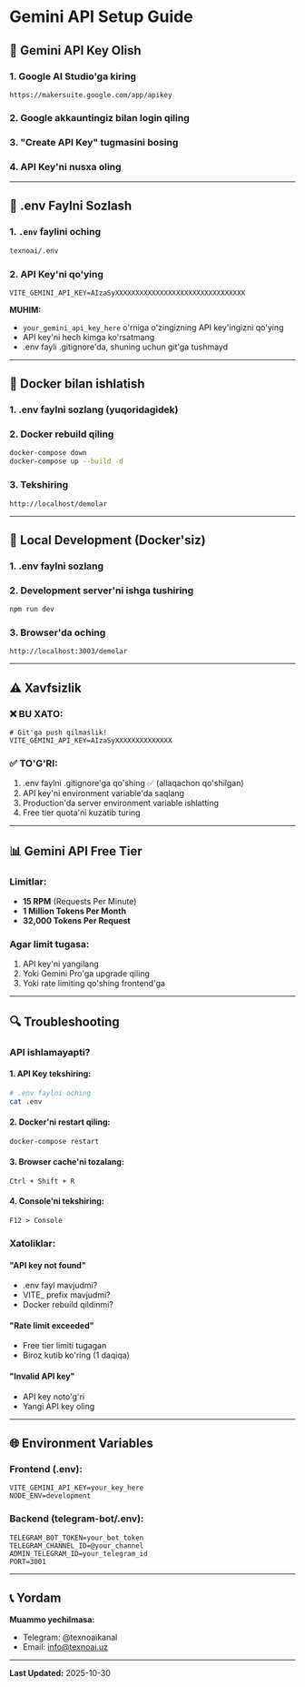 # Gemini API Setup Guide

## 📝 Gemini API Key Olish

### 1. Google AI Studio'ga kiring
```
https://makersuite.google.com/app/apikey
```

### 2. Google akkauntingiz bilan login qiling

### 3. "Create API Key" tugmasini bosing

### 4. API Key'ni nusxa oling

---

## 🔧 .env Faylni Sozlash

### 1. `.env` faylini oching
```bash
texnoai/.env
```

### 2. API Key'ni qo'ying
```env
VITE_GEMINI_API_KEY=AIzaSyXXXXXXXXXXXXXXXXXXXXXXXXXXXXXXXX
```

**MUHIM:** 
- `your_gemini_api_key_here` o'rniga o'zingizning API key'ingizni qo'ying
- API key'ni hech kimga ko'rsatmang
- .env fayli .gitignore'da, shuning uchun git'ga tushmayd

---

## 🐳 Docker bilan ishlatish

### 1. .env faylni sozlang (yuqoridagidek)

### 2. Docker rebuild qiling
```bash
docker-compose down
docker-compose up --build -d
```

### 3. Tekshiring
```
http://localhost/demolar
```

---

## 🧪 Local Development (Docker'siz)

### 1. .env faylni sozlang

### 2. Development server'ni ishga tushiring
```bash
npm run dev
```

### 3. Browser'da oching
```
http://localhost:3003/demolar
```

---

## ⚠️ Xavfsizlik

### ❌ BU XATO:
```env
# Git'ga push qilmaslik!
VITE_GEMINI_API_KEY=AIzaSyXXXXXXXXXXXXXX
```

### ✅ TO'G'RI:
1. .env faylni .gitignore'ga qo'shing ✅ (allaqachon qo'shilgan)
2. API key'ni environment variable'da saqlang
3. Production'da server environment variable ishlatting
4. Free tier quota'ni kuzatib turing

---

## 📊 Gemini API Free Tier

### Limitlar:
- **15 RPM** (Requests Per Minute)
- **1 Million Tokens Per Month**
- **32,000 Tokens Per Request**

### Agar limit tugasa:
1. API key'ni yangilang
2. Yoki Gemini Pro'ga upgrade qiling
3. Yoki rate limiting qo'shing frontend'ga

---

## 🔍 Troubleshooting

### API ishlamayapti?

#### 1. API Key tekshiring:
```bash
# .env faylni oching
cat .env
```

#### 2. Docker'ni restart qiling:
```bash
docker-compose restart
```

#### 3. Browser cache'ni tozalang:
```
Ctrl + Shift + R
```

#### 4. Console'ni tekshiring:
```
F12 > Console
```

### Xatoliklar:

#### "API key not found"
- .env fayl mavjudmi?
- VITE_ prefix mavjudmi?
- Docker rebuild qildinmi?

#### "Rate limit exceeded"
- Free tier limiti tugagan
- Biroz kutib ko'ring (1 daqiqa)

#### "Invalid API key"
- API key noto'g'ri
- Yangi API key oling

---

## 🌐 Environment Variables

### Frontend (.env):
```env
VITE_GEMINI_API_KEY=your_key_here
NODE_ENV=development
```

### Backend (telegram-bot/.env):
```env
TELEGRAM_BOT_TOKEN=your_bot_token
TELEGRAM_CHANNEL_ID=@your_channel
ADMIN_TELEGRAM_ID=your_telegram_id
PORT=3001
```

---

## 📞 Yordam

**Muammo yechilmasa:**
- Telegram: @texnoaikanal
- Email: info@texnoai.uz

---

**Last Updated:** 2025-10-30
